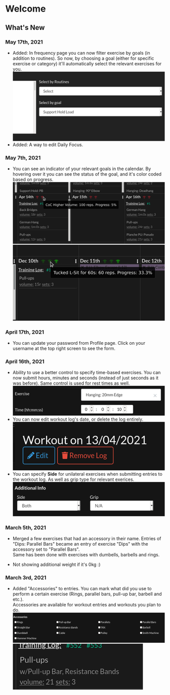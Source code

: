 # Welcome

## What's New
### May 17th, 2021
- Added: In frequency page you can now filter exercise by goals (in addition to routines). So now, by choosing a goal (either for specific exercise or category) it'll automatically select the relevant exercises for you.
![](/assets/images/frequency_by_goals.png)
- Added: A way to edit Daily Focus.

### May 7th, 2021
- You can see an indicator of your relevant goals in the calendar. By hovering over it you can see the status of the goal, and it's color coded based on progress.
![](/assets/images/goals_dashboard.jpg) ![](/assets/images/green_goals.jpg)

### April 17th, 2021
- You can update your password from Profile page. Click on your username at the top right screen to see the form.

### April 16th, 2021
- Ability to use a better control to specify time-based exercises. You can now submit hours, minutes and seconds (instead of just seconds as it was before). Same control is used for rest times as well.
![](/assets/images/timereps.png)
- You can now edit workout log's date, or delete the log entirely.
![](/assets/images/workout_edit_remove.png)
- You can specify **Side** for unilateral exercises when submitting entries to the workout log. As well as grip type for relevant exerices.
![](/assets/images/additional_info.png)

### March 5th, 2021
- Merged a few exercises that had an accessory in their name. Entries of "Dips: Parallel Bars" became an entry of exercise "Dips" with the accessory set to "Parallel Bars".<br />Same has been done with exercises with dumbells, barbells and rings.

- Not showing additional weight if it's 0kg :)

### March 3rd, 2021
- Added "Accessories" to entries. You can mark what did you use to perform a certain exercise (Rings, parallel bars, pull-up bar, barbell and etc.).<br />Accessories are available for workout entries and workouts you plan to do.
![Accessories in Workout Submission](/assets/images/accessories.png)<br />
![Accessories Dashboard](/assets/images/accessory_dashboard.png)

